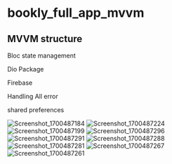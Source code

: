 # bookly_full_app_mvvm

## MVVM structure 


Bloc state management 


Dio Package


Firebase 


Handling All error 


shared preferences 



![Screenshot_1700487184](https://github.com/yousefm2311/booky-app-mvvm/assets/95827005/f1dbcf8e-9722-4b4a-8594-ed43ef68644b) ![Screenshot_1700487224](https://github.com/yousefm2311/booky-app-mvvm/assets/95827005/2b956c46-ec09-480e-9cb3-bdeb8d518113) ![Screenshot_1700487199](https://github.com/yousefm2311/booky-app-mvvm/assets/95827005/ee0d5168-fb72-4976-8e71-8d3d2aeb86e6) ![Screenshot_1700487296](https://github.com/yousefm2311/booky-app-mvvm/assets/95827005/c5df5fde-a762-4fa4-a2ce-d893ea48866b)
![Screenshot_1700487291](https://github.com/yousefm2311/booky-app-mvvm/assets/95827005/1ad2e4a0-18ce-4dd7-b1b3-6c34dd6fbc54)
![Screenshot_1700487288](https://github.com/yousefm2311/booky-app-mvvm/assets/95827005/52f4cfd3-a095-47ee-9e1a-9cd122158bdb)
![Screenshot_1700487281](https://github.com/yousefm2311/booky-app-mvvm/assets/95827005/69183281-9517-4ae1-a733-473d542496e8)
![Screenshot_1700487267](https://github.com/yousefm2311/booky-app-mvvm/assets/95827005/385ffb6a-0333-4ab8-93f8-e642faa6599a)
![Screenshot_1700487261](https://github.com/yousefm2311/booky-app-mvvm/assets/95827005/4d2bd602-0d96-40ee-a49b-0d9856844ccb)
